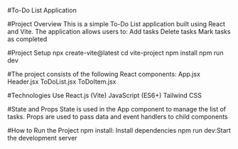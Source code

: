 #To-Do List Application

#Project Overview
This is a simple To-Do List application built using React and Vite. The application allows users to:
Add tasks
Delete tasks
Mark tasks as completed

#Project Setup
npx create-vite@latest
cd vite-project
npm install
npm run dev

#The project consists of the following React components:
App.jsx 
Header.jsx
ToDoList.jsx 
ToDoItem.jsx

#Technologies Use
React.js (Vite)
JavaScript (ES6+)
Tailwind CSS

#State and Props 
State is used in the App component to manage the list of tasks.
Props are used to pass data and event handlers to child components

#How to Run the Project
npm install: Install dependencies
npm run dev:Start the development server


